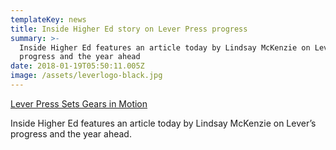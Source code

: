 ```yaml
---
templateKey: news
title: Inside Higher Ed story on Lever Press progress
summary: >-
  Inside Higher Ed features an article today by Lindsay McKenzie on Lever's
  progress and the year ahead
date: 2018-01-19T05:50:11.005Z
image: /assets/leverlogo-black.jpg
---
```

[Lever Press Sets Gears in Motion](https://www.insidehighered.com/news/2018/01/19/lever-press-gets-ready-publish-first-digital-scholarship-books)

Inside Higher Ed features an article today by Lindsay McKenzie on Lever’s progress and the year ahead.
